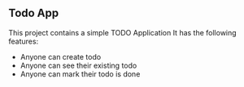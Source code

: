 ## Todo App

This project contains a simple TODO Application
It has the following features:

-	Anyone can create todo
-	Anyone can see their existing todo
-	Anyone can mark their todo is done